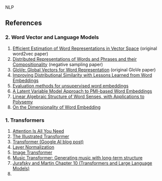 NLP




## References


### 2. Word Vector and Language Models

1. [Efficient Estimation of Word Representations in Vector Space](http://arxiv.org/pdf/1301.3781.pdf) (original word2vec paper)
2. [Distributed Representations of Words and Phrases and their Compositionality](http://papers.nips.cc/paper/5021-distributed-representations-of-words-and-phrases-and-their-compositionality.pdf) (negative sampling paper)
3. [GloVe: Global Vectors for Word Representation](http://nlp.stanford.edu/pubs/glove.pdf) (original GloVe paper)
4. [Improving Distributional Similarity with Lessons Learned from Word Embeddings](http://www.aclweb.org/anthology/Q15-1016)
5. [Evaluation methods for unsupervised word embeddings](http://www.aclweb.org/anthology/D15-1036)
6.  [A Latent Variable Model Approach to PMI-based Word Embeddings](http://aclweb.org/anthology/Q16-1028)
7. [Linear Algebraic Structure of Word Senses, with Applications to Polysemy](https://transacl.org/ojs/index.php/tacl/article/viewFile/1346/320)
8. [On the Dimensionality of Word Embedding](https://papers.nips.cc/paper/7368-on-the-dimensionality-of-word-embedding.pdf)

### 1. Transformers

1. [Attention Is All You Need](https://arxiv.org/abs/1706.03762.pdf)
2. [The Illustrated Transformer](https://jalammar.github.io/illustrated-transformer/)
3. [Transformer (Google AI blog post)](https://ai.googleblog.com/2017/08/transformer-novel-neural-network.html)
4. [Layer Normalization](https://arxiv.org/pdf/1607.06450.pdf)
5. [Image Transformer](https://arxiv.org/pdf/1802.05751.pdf)
6. [Music Transformer: Generating music with long-term structure](https://arxiv.org/pdf/1809.04281.pdf)
7. [Jurafsky and Martin Chapter 10 (Transformers and Large Language Models)](https://web.stanford.edu/~jurafsky/slpdraft/10.pdf)
7.
